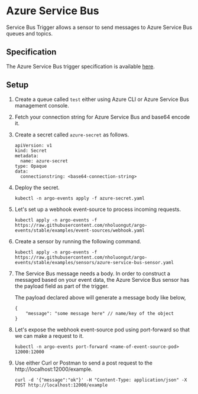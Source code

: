 # Azure Service Bus

Service Bus Trigger allows a sensor to send messages to Azure Service Bus queues and topics.

## Specification

The Azure Service Bus trigger specification is available [here](../../APIs.md#argoproj.io/v1alpha1.AzureServiceBusTrigger).

## Setup

1.  Create a queue called `test` either using Azure CLI or Azure Service Bus management console.

1.  Fetch your connection string for Azure Service Bus and base64 encode it.

1.  Create a secret called `azure-secret` as follows.

        apiVersion: v1
        kind: Secret
        metadata:
          name: azure-secret
        type: Opaque
        data:
          connectionstring: <base64-connection-string>

1.  Deploy the secret.

        kubectl -n argo-events apply -f azure-secret.yaml

1.  Let's set up a webhook event-source to process incoming requests.

        kubectl apply -n argo-events -f https://raw.githubusercontent.com/nholuongut/argo-events/stable/examples/event-sources/webhook.yaml

1.  Create a sensor by running the following command.

        kubectl apply -n argo-events -f https://raw.githubusercontent.com/nholuongut/argo-events/stable/examples/sensors/azure-service-bus-sensor.yaml

1.  The Service Bus message needs a body. In order to construct a messaged based on your event data, the Azure Service Bus sensor has the payload field as part of the trigger.

    The payload declared above will generate a message body like below,

        {
            "message": "some message here" // name/key of the object
        }

1.  Let's expose the webhook event-source pod using port-forward so that we can make a request to it.

        kubectl -n argo-events port-forward <name-of-event-source-pod> 12000:12000

1.  Use either Curl or Postman to send a post request to the http://localhost:12000/example.

        curl -d '{"message":"ok"}' -H "Content-Type: application/json" -X POST http://localhost:12000/example

